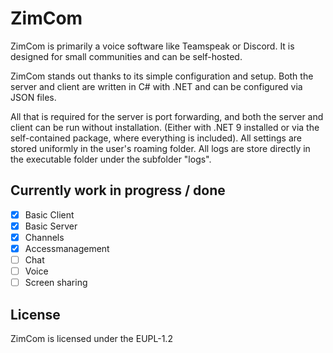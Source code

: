 # ZimCom

ZimCom is primarily a voice software like Teamspeak or Discord. It is designed for small communities and can be self-hosted.

ZimCom stands out thanks to its simple configuration and setup. Both the server and client are written in C# with .NET and can be configured via JSON files.

All that is required for the server is port forwarding, and both the server and client can be run without installation. (Either with .NET 9 installed or via the self-contained package, where everything is included).
All settings are stored uniformly in the user's roaming folder.
All logs are store directly in the executable folder under the subfolder "logs".

## Currently work in progress / done

- [x] Basic Client
- [x] Basic Server
- [x] Channels
- [x] Accessmanagement
- [ ] Chat
- [ ] Voice
- [ ] Screen sharing

## License

ZimCom is licensed under the EUPL-1.2